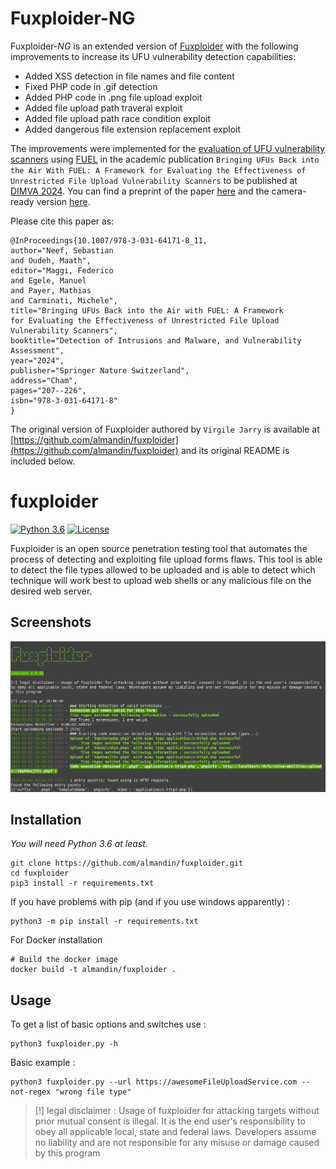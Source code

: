 Fuxploider-NG
=====

Fuxploider-*NG* is an extended version of [Fuxploider](https://github.com/almandin/fuxploider) with the following improvements to increase its UFU vulnerability detection capabilities:

- Added XSS detection in file names and file content
- Fixed PHP code in .gif detection
- Added PHP code in .png file upload exploit
- Added file upload path traveral exploit
- Added file upload path race condition exploit
- Added dangerous file extension replacement exploit

The improvements were implemented for the [evaluation of UFU vulnerability scanners](https://github.com/FUEL-Project/FUEL-Evaluation) using [FUEL](https://github.com/FUEL-Project/FUEL-FileUploadExploitationLab) in the academic publication `Bringing UFUs Back into the Air With FUEL: A Framework for Evaluating the Effectiveness of Unrestricted File Upload Vulnerability Scanners` to be published at [DIMVA 2024](https://www.dimva.org/dimva2024/). You can find a preprint of the paper [here](https://arxiv.org/abs/2405.16619) and the camera-ready version [here](https://doi.org/10.1007/978-3-031-64171-8_11).

Please cite this paper as:

```
@InProceedings{10.1007/978-3-031-64171-8_11,
author="Neef, Sebastian
and Oudeh, Maath",
editor="Maggi, Federico
and Egele, Manuel
and Payer, Mathias
and Carminati, Michele",
title="Bringing UFUs Back into the Air with FUEL: A Framework for Evaluating the Effectiveness of Unrestricted File Upload Vulnerability Scanners",
booktitle="Detection of Intrusions and Malware, and Vulnerability Assessment",
year="2024",
publisher="Springer Nature Switzerland",
address="Cham",
pages="207--226",
isbn="978-3-031-64171-8"
}
```

The original version of Fuxploider authored by `Virgile Jarry` is available at [https://github.com/almandin/fuxploider](https://github.com/almandin/fuxploider) and its original README is included below.

# fuxploider

[![Python 3.6](https://img.shields.io/badge/python-3.6%20%2B-green.svg)](https://www.python.org/) [![License](https://img.shields.io/badge/license-GPLv3-red.svg)](https://raw.githubusercontent.com/almandin/fuxploider/master/LICENSE.md)

Fuxploider is an open source penetration testing tool that automates the process of detecting and exploiting file upload forms flaws. This tool is able to detect the file types allowed to be uploaded and is able to detect which technique will work best to upload web shells or any malicious file on the desired web server.

Screenshots
----
![screenshot](screenshot.png)

Installation
----

_You will need Python 3.6 at least._

    git clone https://github.com/almandin/fuxploider.git
    cd fuxploider
    pip3 install -r requirements.txt

If you have problems with pip (and if you use windows apparently) :

    python3 -m pip install -r requirements.txt

For Docker installation

    # Build the docker image
    docker build -t almandin/fuxploider .

Usage
----

To get a list of basic options and switches use :

    python3 fuxploider.py -h

Basic example :

    python3 fuxploider.py --url https://awesomeFileUploadService.com --not-regex "wrong file type"

> [!] legal disclaimer : Usage of fuxploider for attacking targets without prior mutual consent is illegal. It is the end user's responsibility to obey all applicable local, state and federal laws. Developers assume no liability and are not responsible for any misuse or damage caused by this program
